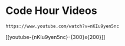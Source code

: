 # Code Hour Videos


`https://www.youtube.com/watch?v=nKIu9yen5nc`

[[youtube-{nKIu9yen5nc}-{300}x{200}]]
